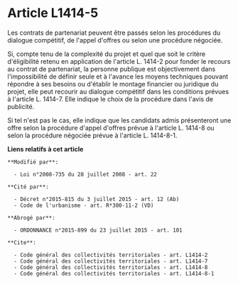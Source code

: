 # Article L1414-5

Les contrats de partenariat peuvent être passés selon les procédures du dialogue compétitif, de l'appel d'offres ou selon une
procédure négociée. 

Si, compte tenu de la complexité du projet et quel que soit le critère d'éligibilité retenu en application de l'article L.
1414-2 pour fonder le recours au contrat de partenariat, la personne publique est objectivement dans l'impossibilité de
définir seule et à l'avance les moyens techniques pouvant répondre à ses besoins ou d'établir le montage financier ou
juridique du projet, elle peut recourir au dialogue compétitif dans les conditions prévues à l'article L. 1414-7. Elle
indique le choix de la procédure dans l'avis de publicité. 

Si tel n'est pas le cas, elle indique que les candidats admis présenteront une offre selon la procédure d'appel d'offres
prévue à l'article L. 1414-8 ou selon la procédure négociée prévue à l'article L. 1414-8-1.

**Liens relatifs à cet article**

	**Modifié par**:

	  - Loi n°2008-735 du 28 juillet 2008 - art. 22

	**Cité par**:

	  - Décret n°2015-815 du 3 juillet 2015 - art. 12 (Ab)
	  - Code de l'urbanisme - art. R*300-11-2 (VD)

	**Abrogé par**:

	  - ORDONNANCE n°2015-899 du 23 juillet 2015 - art. 101

	**Cite**:

	  - Code général des collectivités territoriales - art. L1414-2
	  - Code général des collectivités territoriales - art. L1414-7
	  - Code général des collectivités territoriales - art. L1414-8
	  - Code général des collectivités territoriales - art. L1414-8-1
